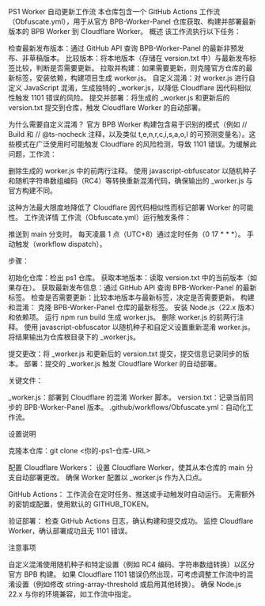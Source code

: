 PS1 Worker 自动更新工作流
本仓库包含一个 GitHub Actions 工作流（Obfuscate.yml），用于从官方 BPB-Worker-Panel 仓库获取、构建并部署最新版本的 BPB Worker 到 Cloudflare Worker。
概述
该工作流执行以下任务：

检查最新发布版本：通过 GitHub API 查询 BPB-Worker-Panel 的最新非预发布、非草稿版本。
比较版本：将本地版本（存储在 version.txt 中）与最新发布标签比较，判断是否需要更新。
拉取并构建：如果需要更新，则克隆官方仓库的最新标签，安装依赖，构建项目生成 worker.js。
自定义混淆：对 worker.js 进行自定义 JavaScript 混淆，生成独特的 _worker.js，以降低 Cloudflare 因代码相似性触发 1101 错误的风险。
提交并部署：将生成的 _worker.js 和更新后的 version.txt 提交到仓库，触发 Cloudflare Worker 的自动部署。

为什么需要自定义混淆？
官方 BPB Worker 构建包含易于识别的模式（例如 // Build 和 // @ts-nocheck 注释，以及类似 t,e,n,r,c,i,s,a,o,l 的可预测变量名）。这些模式在广泛使用时可能触发 Cloudflare 的风险检测，导致 1101 错误。为缓解此问题，工作流：

删除生成的 worker.js 中的前两行注释。
使用 javascript-obfuscator 以随机种子和随机字符串数组编码（RC4）等转换重新混淆代码，确保输出的 _worker.js 与官方构建不同。

这种方法最大限度地降低了 Cloudflare 因代码相似性而标记部署 Worker 的可能性。
工作流详情
工作流（Obfuscate.yml）运行触发条件：

推送到 main 分支时。
每天凌晨 1 点（UTC+8）通过定时任务（0 17 * * *）。
手动触发（workflow dispatch）。

步骤：

初始化仓库：检出 ps1 仓库。
获取本地版本：读取 version.txt 中的当前版本（如果存在）。
获取最新发布信息：通过 GitHub API 查询 BPB-Worker-Panel 的最新标签。
检查是否需要更新：比较本地版本与最新标签，决定是否需要更新。
构建和混淆：
克隆 BPB-Worker-Panel 仓库的最新标签。
安装 Node.js（22.x 版本）和依赖项。
运行 npm run build 生成 worker.js。
删除 worker.js 的前两行注释。
使用 javascript-obfuscator 以随机种子和自定义设置重新混淆 worker.js。
将结果输出为仓库根目录下的 _worker.js。


提交更改：将 _worker.js 和更新后的 version.txt 提交，提交信息记录同步的版本。
部署：提交的 _worker.js 触发 Cloudflare Worker 的自动部署。

关键文件：

_worker.js：部署到 Cloudflare 的混淆 Worker 脚本。
version.txt：记录当前同步的 BPB-Worker-Panel 版本。
.github/workflows/Obfuscate.yml：自动化工作流。

设置说明

克隆本仓库：git clone <你的-ps1-仓库-URL>


配置 Cloudflare Workers：
设置 Cloudflare Worker，使其从本仓库的 main 分支自动部署更改。
确保 Worker 配置以 _worker.js 作为入口点。


GitHub Actions：
工作流会在定时任务、推送或手动触发时自动运行。
无需额外的密钥或配置，使用默认的 GITHUB_TOKEN。


验证部署：
检查 GitHub Actions 日志，确认构建和提交成功。
监控 Cloudflare Worker，确认部署成功且无 1101 错误。



注意事项

自定义混淆使用随机种子和特定设置（例如 RC4 编码、字符串数组转换）以区分官方 BPB 构建。
如果 Cloudflare 1101 错误仍然出现，可考虑调整工作流中的混淆设置（例如修改 string-array-threshold 或启用其他转换）。
确保 Node.js 22.x 与你的环境兼容，如工作流中指定。
